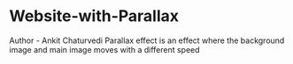 # Website-with-Parallax
Author - Ankit Chaturvedi
Parallax effect is an effect where the background image and main image moves with a different speed
